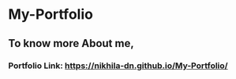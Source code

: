 # My-Portfolio
## To know more About me,
### Portfolio Link: https://nikhila-dn.github.io/My-Portfolio/
